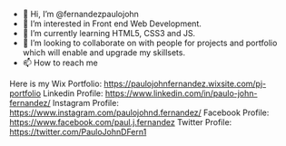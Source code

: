 - 👋 Hi, I’m @fernandezpaulojohn
- 👀 I’m interested in Front end Web Development.
- 🌱 I’m currently learning HTML5, CSS3 and JS.
- 💞️ I’m looking to collaborate on with people for projects and portfolio which will enable and upgrade my skillsets.
- 📫 How to reach me  

Here is my Wix Portfolio: https://paulojohnfernandez.wixsite.com/pj-portfolio
Linkedin Profile: https://www.linkedin.com/in/paulo-john-fernandez/
Instagram Profile: https://www.instagram.com/paulojohnd.fernandez/
Facebook Profile: https://www.facebook.com/paul.j.fernandez
Twitter Profile: https://twitter.com/PauloJohnDFern1

<!---
fernandezpaulojohn/fernandezpaulojohn is a ✨ special ✨ repository because its `README.md` (this file) appears on your GitHub profile.
You can click the Preview link to take a look at your changes.
--->
